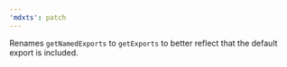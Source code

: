 ```yaml
---
'mdxts': patch
---
```


Renames `getNamedExports` to `getExports` to better reflect that the default export is included.

